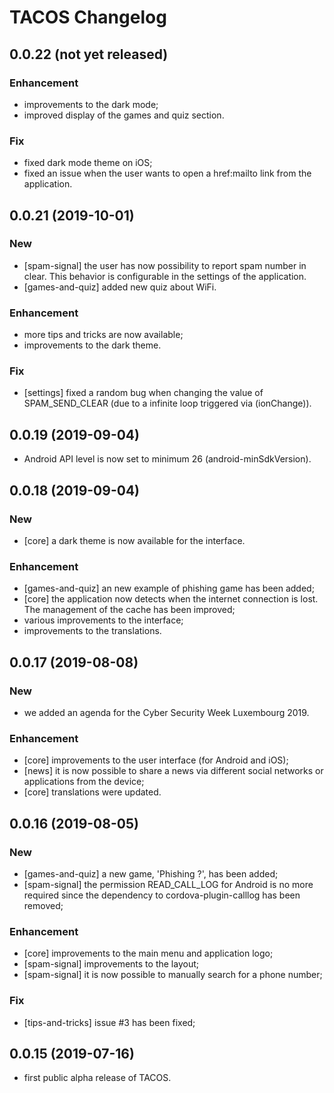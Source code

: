 TACOS Changelog
===============

## 0.0.22 (not yet released)

### Enhancement

- improvements to the dark mode;
- improved display of the games and quiz section.

### Fix

- fixed dark mode theme on iOS;
- fixed an issue when the user wants to open a href:mailto link from the
  application.


## 0.0.21 (2019-10-01)

### New

- [spam-signal] the user has now possibility to report spam number in clear.
  This behavior is configurable in the settings of the application.
- [games-and-quiz] added new quiz about WiFi.

### Enhancement

- more tips and tricks are now available;
- improvements to the dark theme.

### Fix

- [settings] fixed a random bug when changing the value of SPAM_SEND_CLEAR (due
  to a infinite loop triggered via (ionChange)).


## 0.0.19 (2019-09-04)

- Android API level is now set to minimum 26 (android-minSdkVersion).


## 0.0.18 (2019-09-04)

### New

- [core] a dark theme is now available for the interface.

### Enhancement

- [games-and-quiz] an new example of phishing game has been added;
- [core] the application now detects when the internet connection is lost. The
  management of the cache has been improved;
- various improvements to the interface;
- improvements to the translations.


## 0.0.17 (2019-08-08)

### New

- we added an agenda for the Cyber Security Week Luxembourg 2019.

### Enhancement

- [core] improvements to the user interface (for Android and iOS);
- [news] it is now possible to share a news via different social networks or
  applications from the device;
- [core] translations were updated.


## 0.0.16 (2019-08-05)

### New

- [games-and-quiz] a new  game, 'Phishing ?', has been added;
- [spam-signal] the permission READ_CALL_LOG for Android is no more required
  since the dependency to cordova-plugin-calllog has been removed;

### Enhancement

- [core] improvements to the main menu and application logo;
- [spam-signal] improvements to the layout;
- [spam-signal] it is now possible to manually search for a phone number;

### Fix

- [tips-and-tricks] issue #3 has been fixed;


## 0.0.15 (2019-07-16)

- first public alpha release of TACOS.
